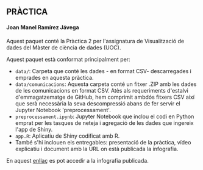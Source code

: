 ## PRÀCTICA
#### Joan Manel Ramírez Jávega

Aquest paquet conté la Pràctica 2 per l'assignatura de Visualització de dades del Màster de ciència de dades (UOC).

Aquest paquet està conformat principalment per:

- `data/`: Carpeta que conté les dades - en format CSV- descarregades i emprades en aquesta pràctica.
- `data/comunicacions`: Aquesta carpeta conté un fitxer .ZIP amb les dades de les comunicacions en format CSV. Atès als requeriments d'estalvi d'emmagatzematge de GitHub, hem comprimit ambdós fitxers CSV així que serà necessària la seva descompressió abans de fer servir el Jupyter Notebook 'preprocessament'.
- `preprocessament.ipynb`: Jupyter Notebook que inclou el codi en Python emprat per les tasques de neteja i agregació de les dades que ingereix l'app de Shiny.
- `app.R`: Aplicatiu de Shiny codificat amb R.
- També s'hi inclouen els entregables: presentació de la pràctica, vídeo explicatiu i document amb la URL on està publicada la infografia.

En aquest [enllaç](https://ramirezjavega-jm.shinyapps.io/Analisi_comunicacions_neteja/) es pot accedir a la infografia publicada.

